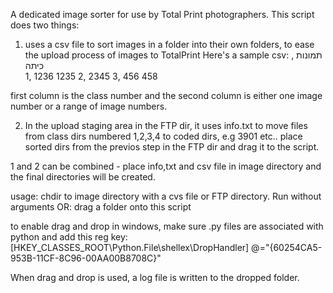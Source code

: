 A dedicated image sorter for use by Total Print photographers.
 This script does two things:
 1) uses a csv file to sort images in a folder into their own folders,
 to ease the upload process of images to TotalPrint
 Here's a sample csv:
 תמונות , כיתה  
 1,	1236 1235
 2,	2345
 3,	456 458

 first column is the class number and the second column is either one image number or
 a range of image numbers.


 2) In the upload staging area in the FTP dir, it uses info.txt to move files from class dirs
 numbered 1,2,3,4 to coded dirs, e.g 3901 etc..
 place sorted dirs from the previos step in the FTP dir and drag it to the script.

 1 and 2 can be combined - place info,txt and csv file in image directory and
 the final directories will be created.

 usage: chdir to image directory with a cvs file or FTP directory. Run without arguments
 OR: drag a folder onto this script

 to enable drag and drop in windows, make sure .py files are
 associated with python and add this reg key:
 [HKEY_CLASSES_ROOT\Python.File\shellex\DropHandler]
 @="{60254CA5-953B-11CF-8C96-00AA00B8708C}"

 When drag and drop is used, a log file is written to the dropped folder.
